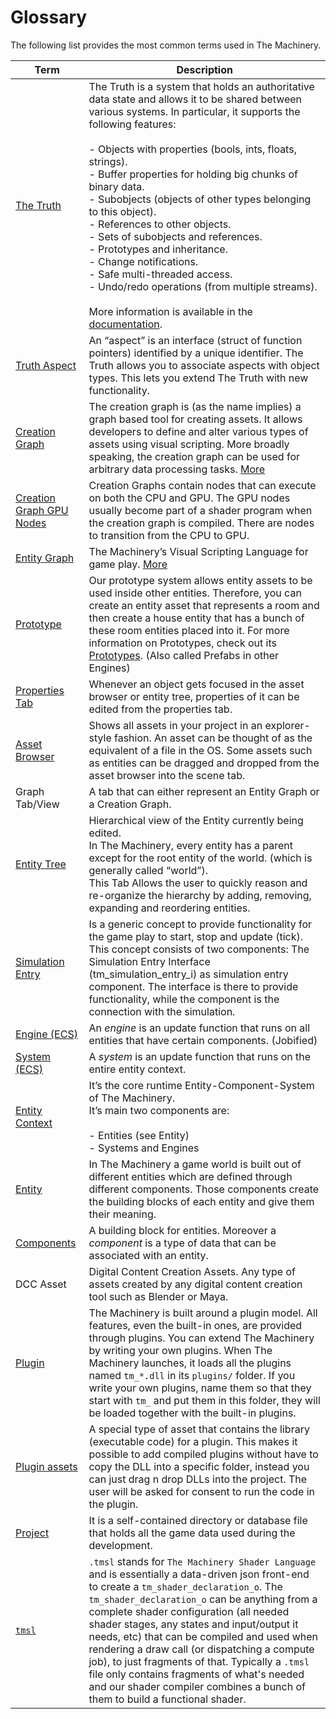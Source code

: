 # Glossary

The following list provides the most common terms used in The Machinery.

| Term                                                         | Description                                                  |
| ------------------------------------------------------------ | ------------------------------------------------------------ |
| [The Truth]({{base_url}}the_truth/index.html)      | The Truth is a system that holds an authoritative data state and allows it to be shared between various systems. In particular, it supports the following features:<br><br>- Objects with properties (bools, ints, floats, strings).<br>- Buffer properties for holding big chunks of binary data.<br>- Subobjects (objects of other types belonging to this object).<br>- References to other objects.<br>- Sets of subobjects and references.<br>- Prototypes and inheritance.<br>- Change notifications.<br>- Safe multi-threaded access.<br>- Undo/redo operations (from multiple streams).<br><br>More information is available in the [documentation]({{docs}}foundation/the_truth.h.html#the_truth.h). |
| [Truth Aspect]({{base_url}}/the_truth/aspects.html) | An “aspect” is an interface (struct of function pointers) identified by a unique identifier. The Truth allows you to associate aspects with object types. This lets you extend The Truth with new functionality. |
| [Creation Graph]({{base_url}}creation_graphs/concept.html) | The creation graph is (as the name implies) a graph based tool for creating assets. It allows developers to define and alter various types of assets using visual scripting. More broadly speaking, the creation graph can be used for arbitrary data processing tasks. [More]({{base_url}}creation_graphs/concept.html) |
| [Creation Graph GPU Nodes]({{base_url}}creation_graphs/node_types.html) | Creation Graphs contain nodes that can execute on both the CPU and GPU. The GPU nodes usually become part of a shader program when the creation graph is compiled. There are nodes to transition from the CPU to GPU. |
| [Entity Graph]({{base_url}}editing_workflows/visual-scripting.html) | The Machinery’s Visual Scripting Language for game play. [More]({{base_url}}editing_workflows/visual-scripting.html) |
| [Prototype]({{base_url}}editing_workflows/prototype_workflow/index.html) | Our prototype system allows entity assets to be used inside other entities. Therefore, you can create an entity asset that represents a room and then create a house entity that has a bunch of these room entities placed into it. For more information on Prototypes, check out its [Prototypes]({{base_url}}editing_workflows/prototype_workflow/index.html). (Also called Prefabs in other Engines) |
| [Properties Tab]({{base_url}}the_editor/properties_tab.html) | Whenever an object gets focused in the asset browser or entity tree, properties of it can be edited from the properties tab. |
| [Asset Browser]({{base_url}}the_editor/asset_browser.html) | Shows all assets in your project in an explorer-style fashion. An asset can be thought of as the equivalent of a file in the OS. Some assets such as entities can be dragged and dropped from the asset browser into the scene tab. |
| Graph Tab/View                                               | A tab that can either represent an Entity Graph or a Creation Graph. |
| [Entity Tree]({{base_url}}the_editor/entity_tree_tab.html) | Hierarchical view of the Entity currently being edited.<br>In The Machinery, every entity has a parent except for the root entity of the world. (which is generally called “world”).<br>This Tab Allows the user to quickly reason and re-organize the hierarchy by adding, removing, expanding and reordering entities. |
| [Simulation Entry]({{base_url}}/gameplay_coding/simulation_entry.html) | Is a generic concept to provide functionality for the game play to start, stop and update (tick). This concept consists of two components: The Simulation Entry Interface (tm_simulation_entry_i) as simulation entry component. The interface is there to provide functionality, while the component is the connection with the simulation. |
| [Engine (ECS)]({{base_url}}/gameplay_coding/ecs/index.html) | An *engine* is an update function that runs on all entities that have certain components. (Jobified) |
| [System (ECS)]({{base_url}}/gameplay_coding/ecs/index.html) | A *system* is an update function that runs on the entire entity context. |
| [Entity Context]({{base_url}}/gameplay_coding/ecs/index.html) | It’s the core runtime Entity-Component-System of The Machinery.<br>It’s main two components are:<br><br>- Entities (see Entity)<br>- Systems and Engines |
| [Entity]({{base_url}}/gameplay_coding/ecs/index.html) | In The Machinery a game world is built out of different entities which are defined through different components. Those components create the building blocks of each entity and give them their meaning. |
| [Components]({{base_url}}/gameplay_coding/ecs/what_are_components.html) | A building block for entities.  Moreover a *component* is a type of data that can be associated with an entity. |
| DCC Asset                                                    | Digital Content Creation Assets. Any type of assets created by any digital content creation tool such as Blender or Maya. |
| [Plugin]({{base_url}}/extending_the_machinery/the_plugin_system.html) | The Machinery is built around a plugin model. All features, even the built-in ones, are provided through plugins. You can extend The Machinery by writing your own plugins. When The Machinery launches, it loads all the plugins named `tm_*.dll` in its `plugins/` folder. If you write your own plugins, name them so that they start with `tm_` and put them in this folder, they will be loaded together with the built-in plugins. |
| [Plugin assets]({{base_url}}/extending_the_machinery/plugin-assets.html) | A special type of asset that contains the library (executable code) for a plugin. This makes it possible to add compiled plugins without have to copy the DLL into a specific folder, instead you can just drag n drop DLLs into the project. The user will be asked for consent to run the code in the plugin. |
| [Project]({{base_url}}/getting_started/new_project.html) | It is a self-contained directory or database file that holds all the game data used during the development. |
| [`tmsl`]({{base_url}}graphics/the_machinery_shading_language.html)                                                       | `.tmsl` stands for `The Machinery Shader Language` and is essentially a data-driven json front-end to create a `tm_shader_declaration_o`. The `tm_shader_declaration_o` can be anything from a complete shader configuration (all needed shader stages, any states and input/output it needs, etc) that can be compiled and used when rendering a draw call (or dispatching a compute job), to just fragments of that. Typically a `.tmsl` file only contains fragments of what's needed and our shader compiler combines a bunch of them to build a functional shader. |

